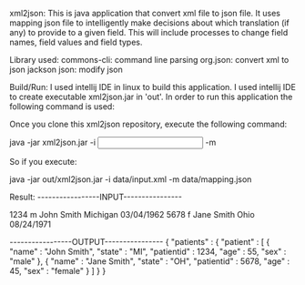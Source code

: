xml2json: This is java application that convert xml file to json file. It uses mapping json file to intelligently make decisions about which translation (if any) to provide to a given field. This will include processes to change field names, field values and field types.

Library used: 
    commons-cli: command line parsing
    org.json: convert xml to json
    jackson json: modify json

Build/Run:
    I used intellij IDE in linux to build this application. I used intellij IDE to create executable xml2json.jar in 'out'. In order to run this application the following command is used:

Once you clone this xml2json repository, execute the following command:

java -jar xml2json.jar -i <input xml file> -m <mapping json file>

So if you execute:

java -jar out/xml2json.jar -i data/input.xml -m data/mapping.json


Result:
-----------------INPUT----------------
<?xml version="1.0" encoding="UTF-8" standalone="no"?>
<patients>
    <patient>
        <id>1234</id>
        <gender>m</gender>
        <name>John Smith</name>
        <state>Michigan</state>
        <dateOfBirth>03/04/1962</dateOfBirth>
    </patient>
    <patient>
        <id>5678</id>
        <gender>f</gender>
        <name>Jane Smith</name>
        <state>Ohio</state>
        <dateOfBirth>08/24/1971</dateOfBirth>
    </patient>
</patients>

-----------------OUTPUT----------------
{
  "patients" : {
    "patient" : [ {
      "name" : "John Smith",
      "state" : "MI",
      "patientid" : 1234,
      "age" : 55,
      "sex" : "male"
    }, {
      "name" : "Jane Smith",
      "state" : "OH",
      "patientid" : 5678,
      "age" : 45,
      "sex" : "female"
    } ]
  }
}

